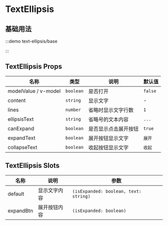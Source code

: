 # TextEllipsis

## 基础用法

:::demo text-ellipsis/base

:::

## TextEllipsis Props

| 名称                 | 类型      | 说明                 | 默认值  |
| -------------------- | --------- | -------------------- | ------- |
| modelValue / v-model | `boolean` | 是否打开             | `false` |
| content              | `string`  | 显示文字             | -       |
| lines                | `number`  | 省略时显示文字行数   | `1`     |
| ellipsisText         | `string`  | 省略号的文本内容     | `...`   |
| canExpand            | `boolean` | 是否显示点击展开按钮 | `true`  |
| expandText           | `boolean` | 展开按钮显示文字     | `展开`  |
| collapseText         | `boolean` | 收起按钮显示文字     | `收起`  |

## TextEllipsis Slots

| 名称      | 说明         | 参数                                  |
| --------- | ------------ | ------------------------------------- |
| default   | 显示文字内容 | `(isExpanded: boolean, text: string)` |
| expandBtn | 展开按钮内容 | `(isExpanded: boolean)`               |
